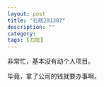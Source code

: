 ```yaml
---
layout: post
title: "右舷201307"
description: ""
category: 
tags: [右舷]
---
```


非常忙，基本没有动个人项目。

毕竟，拿了公司的钱就要办事啊。